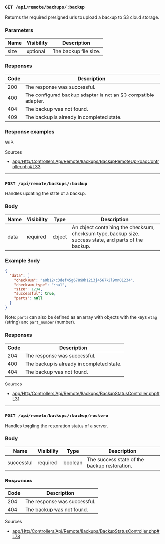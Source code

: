 ### `GET /api/remote/backups/:backup`

Returns the required presigned urls to upload a backup to S3 cloud storage.

### Parameters

| Name      | Visibility | Description                        |
| --------- | ---------- | ---------------------------------- |
| size      | optional   | The backup file size.              |

### Responses

| Code | Description                                                    |
| ---- | -------------------------------------------------------------- |
| 200  | The response was successful.                                   |
| 400  | The configured backup adapter is not an S3 compatible adapter. |
| 404  | The backup was not found.                                      |
| 409  | The backup is already in completed state.                      |

### Response examples

WIP.

Sources

- [app/Http/Controllers/Api/Remote/Backups/BackupRemoteUpl2oadController.php#L33](https://github.com/pterodactyl/panel/blob/v1.11.3/app/Http/Controllers/Api/Remote/Backups/BackupRemoteUploadController.php#L33)

---

### `POST /api/remote/backups/:backup`

Handles updating the state of a backup.

### Body

| Name  | Visibility | Type   | Description                                                                                            |
| ----- | ---------- | ------ | ------------------------------------------------------------------------------------------------------ |
| data  | required   | object | An object containing the checksum, checksum type, backup size, success state, and parts of the backup. |

### Example Body

```json
{
  "data": {
    "checksum": "a0b124c3def45g67890h12i3j4567k8l9mn01234",
    "checksum_type": "sha1",
    "size": 1234,
    "successful": true,
    "parts": null
  }
}
```

Note: `parts` can also be defined as an array with objects with the keys `etag` (string) and `part_number` (number).

### Responses

| Code | Description                               |
| ---- | ----------------------------------------- |
| 204  | The response was successful.              |
| 400  | The backup is already in completed state. |
| 404  | The backup was not found.                 |

Sources

- [app/Http/Controllers/Api/Remote/Backups/BackupStatusController.php#L31](https://github.com/pterodactyl/panel/blob/v1.11.3/app/Http/Controllers/Api/Remote/Backups/BackupStatusController.php#L31)

---

### `POST /api/remote/backups/:backup/restore`

Handles toggling the restoration status of a server.

### Body

| Name       | Visibility | Type    | Description                                  |
| ---------- | ---------- | ------- | -------------------------------------------- |
| successful | required   | boolean | The success state of the backup restoration. |

### Responses

| Code | Description                  |
| ---- | ---------------------------- |
| 204  | The response was successful. |
| 404  | The backup was not found.    |

Sources

- [app/Http/Controllers/Api/Remote/Backups/BackupStatusController.php#L78](https://github.com/pterodactyl/panel/blob/v1.11.3/app/Http/Controllers/Api/Remote/Backups/BackupStatusController.php#L78)
